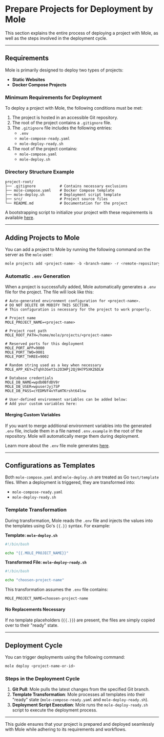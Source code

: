 # Prepare Projects for Deployment by Mole

This section explains the entire process of deploying a project with Mole, as well as the steps involved in the deployment cycle.

---

## Requirements

Mole is primarily designed to deploy two types of projects:

- **Static Websites**
- **Docker Compose Projects**

### Minimum Requirements for Deployment

To deploy a project with Mole, the following conditions must be met:

1. The project is hosted in an accessible Git repository.
2. The root of the project contains a `.gitignore` file.
3. The `.gitignore` file includes the following entries:
   - `.env`
   - `mole-compose-ready.yaml`
   - `mole-deploy-ready.sh`
4. The root of the project contains:
   - `mole-compose.yaml`
   - `mole-deploy.sh`

### Directory Structure Example
```plaintext
project-root/
├── .gitignore           # Contains necessary exclusions
├── mole-compose.yaml    # Docker Compose template
├── mole-deploy.sh       # Deployment script template
├── src/                 # Project source files
└── README.md            # Documentation for the project
```

A bootstrapping script to initialize your project with these requirements is available [here](#).

---

## Adding Projects to Mole

You can add a project to Mole by running the following command on the server as the `mole` user:

```bash
mole projects add <project-name> -b <branch-name> -r <remote-repository-url>
```

### Automatic `.env` Generation

When a project is successfully added, Mole automatically generates a `.env` file for the project. The file will look like this:

```env
# Auto-generated environment configuration for <project-name>.
# DO NOT DELETE OR MODIFY THIS SECTION.
# This configuration is necessary for the project to work properly.

# Project name
MOLE_PROJECT_NAME=<project-name>

# Project root path
MOLE_ROOT_PATH=/home/mole/projects/<project-name>

# Reserved ports for this deployment
MOLE_PORT_APP=9000
MOLE_PORT_TWO=9001
MOLE_PORT_THREE=9002

# Random string used as a key when necessary
MOLE_APP_KEY=2fqhh3GeY3s2O3HPj2Qj9H7P5XKZ6DLW

# Database credentials
MOLE_DB_NAME=wpdb0BfdDV9r
MOLE_DB_USER=wpuserJyj7SP
MOLE_DB_PASS=cYEDMVF4vYFaHTKrsht64lnw

# User-defined environment variables can be added below:
# Add your custom variables here:
```

#### Merging Custom Variables
If you want to merge additional environment variables into the generated `.env` file, include them in a file named `.env.example` in the root of the repository. Mole will automatically merge them during deployment.

Learn more about the `.env` file mole generates [here](#).

---

## Configurations as Templates

Both `mole-compose.yaml` and `mole-deploy.sh` are treated as Go `text/template` files. When a deployment is triggered, they are transformed into:

- `mole-compose-ready.yaml`
- `mole-deploy-ready.sh`

### Template Transformation

During transformation, Mole reads the `.env` file and injects the values into the templates using Go's `{{.}}` syntax. For example:

**Template: `mole-deploy.sh`**
```bash
#!/bin/bash

echo "{{.MOLE_PROJECT_NAME}}"
```

**Transformed File: `mole-deploy-ready.sh`**
```bash
#!/bin/bash

echo "choosen-project-name"
```

This transformation assumes the `.env` file contains:
```env
MOLE_PROJECT_NAME=choosen-project-name
```

#### No Replacements Necessary
If no template placeholders (`{{.}}`) are present, the files are simply copied over to their "ready" state.

---

## Deployment Cycle

You can trigger deployments using the following command:

```bash
mole deploy <project-name-or-id>
```

### Steps in the Deployment Cycle

1. **Git Pull**: Mole pulls the latest changes from the specified Git branch.
2. **Template Transformation**: Mole processes all templates into their "ready" state (`mole-compose-ready.yaml` and `mole-deploy-ready.sh`).
3. **Deployment Script Execution**: Mole runs the `mole-deploy-ready.sh` script to execute the deployment process.

---

This guide ensures that your project is prepared and deployed seamlessly with Mole while adhering to its requirements and workflows.
